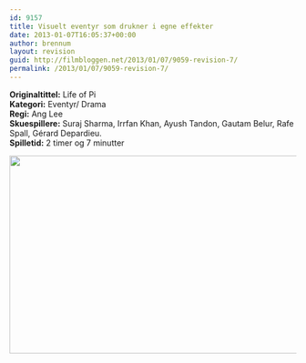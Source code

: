```yaml
---
id: 9157
title: Visuelt eventyr som drukner i egne effekter
date: 2013-01-07T16:05:37+00:00
author: brennum
layout: revision
guid: http://filmbloggen.net/2013/01/07/9059-revision-7/
permalink: /2013/01/07/9059-revision-7/
---
```

**Originaltittel:** Life of Pi  
**Kategori:** Eventyr/ Drama  
**Regi:** Ang Lee  
**Skuespillere:** Suraj Sharma, Irrfan Khan, Ayush Tandon, Gautam Belur, Rafe Spall, Gérard Depardieu.  
**Spilletid:** 2 timer og 7 minutter

<a href="http://filmbloggen.net/?attachment_id=9149" rel="attachment wp-att-9149"><img class="alignnone size-large wp-image-9149" src="http://filmbloggen.net/wp-content/uploads//2013/01/8.FILM_.Life-of-Pi1-620x348.jpg" alt="" width="620" height="348" /></a>

&nbsp;

<div class="video-shortcode">
</div>